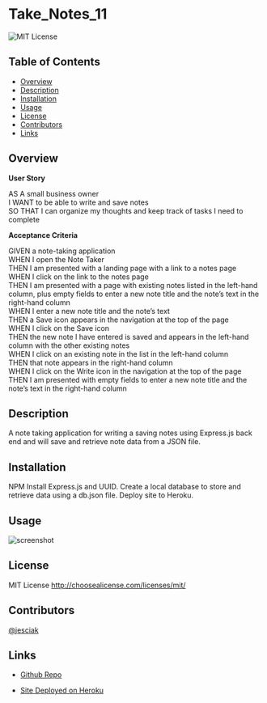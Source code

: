 # Take_Notes_11
 ![MIT License](https://img.shields.io/badge/license-MIT-brightgreen)
## Table of Contents 

- [Overview](#overview)
- [Description](#description)
- [Installation](#installation)
- [Usage](#usage)
- [License](#license)
- [Contributors](#contributors)
- [Links](#links)

## Overview
**User Story**<br>

AS A small business owner<br>
I WANT to be able to write and save notes<br>
SO THAT I can organize my thoughts and keep track of tasks I need to complete<br>

**Acceptance Criteria**<br>

GIVEN a note-taking application<br>
WHEN I open the Note Taker<br>
THEN I am presented with a landing page with a link to a notes page<br>
WHEN I click on the link to the notes page<br>
THEN I am presented with a page with existing notes listed in the left-hand column, plus empty fields to enter a new note title and the note’s text in the right-hand column<br>
WHEN I enter a new note title and the note’s text<br>
THEN a Save icon appears in the navigation at the top of the page<br>
WHEN I click on the Save icon<br>
THEN the new note I have entered is saved and appears in the left-hand column with the other existing notes<br>
WHEN I click on an existing note in the list in the left-hand column<br>
THEN that note appears in the right-hand column<br>
WHEN I click on the Write icon in the navigation at the top of the page<br>
THEN I am presented with empty fields to enter a new note title and the note’s text in the right-hand column<br>

## Description
A note taking application for writing a saving notes using Express.js back end and will save and retrieve note data from a JSON file.
## Installation

NPM Install Express.js and UUID. Create a local database to store and retrieve data using a db.json file. Deploy site to Heroku. 

## Usage


 ![screenshot](./images/Untitled_%20Nov%2013%2C%202022%2012_26%20AM.gif)
 
## License
MIT License
  http://choosealicense.com/licenses/mit/<br>

## Contributors

[@jesciak](https://github.com/jesciak/)

## Links
- [Github Repo](https://github.com/jesciak/Take_Notes_11.git)

- [Site Deployed on Heroku](https://take-on-notes.herokuapp.com/notes)

